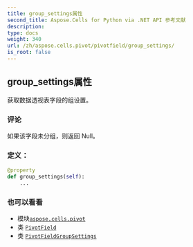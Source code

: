 ```yaml
---
title: group_settings属性
second_title: Aspose.Cells for Python via .NET API 参考文献
description:
type: docs
weight: 340
url: /zh/aspose.cells.pivot/pivotfield/group_settings/
is_root: false
---
```

## group_settings属性

获取数据透视表字段的组设置。

### 评论

如果该字段未分组，则返回 Null。
### 定义：
```python
@property
def group_settings(self):
    ...
```

### 也可以看看
* 模块[`aspose.cells.pivot`](../../)
* 类 [`PivotField`](/cells/python-net/zh/aspose.cells.pivot/pivotfield)
* 类 [`PivotFieldGroupSettings`](/cells/python-net/zh/aspose.cells.pivot/pivotfieldgroupsettings)
